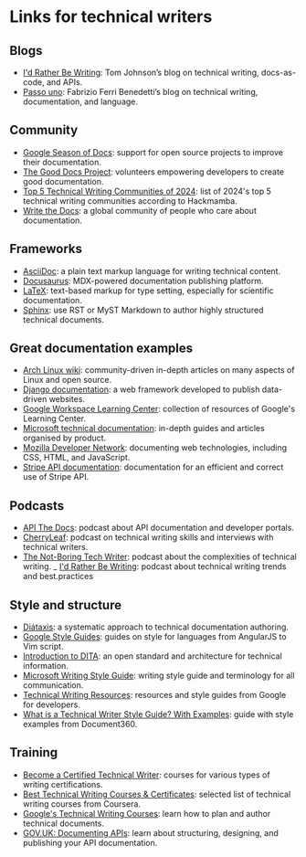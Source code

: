 # Links for technical writers


## Blogs

- [I'd Rather Be Writing](https://idratherbewriting.com/): Tom Johnson’s blog on technical writing, docs-as-code, and APIs.
- [Passo uno](https://passo.uno/): Fabrizio Ferri Benedetti’s blog on technical writing, documentation, and language.

## Community

- [Google Season of Docs](https://developers.google.com/season-of-docs): support for open source projects to improve their documentation.
- [The Good Docs Project](https://www.thegooddocsproject.dev/): volunteers empowering developers to create good documentation.
- [Top 5 Technical Writing Communities of 2024](https://hackmamba.io/blog/2024/03/top-5-technical-writing-communities-of-2024/): list of 2024's top 5 technical writing communities according to Hackmamba.
- [Write the Docs](https://www.writethedocs.org/): a global community of people who care about documentation.

## Frameworks

- [AsciiDoc](https://asciidoc.org/): a plain text markup language for writing technical content.
- [Docusaurus](https://docusaurus.io/): MDX-powered documentation publishing platform.
- [LaTeX](https://www.latex-project.org/): text-based markup for type setting, especially for scientific documentation.
- [Sphinx](https://www.sphinx-doc.org/en/master/index.html): use RST or MyST Markdown to author highly structured technical documents.

## Great documentation examples

- [Arch Linux wiki](https://wiki.archlinux.org/): community-driven in-depth articles on many aspects of Linux and open source.
- [Django documentation](https://docs.djangoproject.com/en/): a web framework developed to publish data-driven websites.
- [Google Workspace Learning Center](https://support.google.com/a/users/answer/9389764?visit_id=638775740206409702-380102409&hl=en&rd=1): collection of resources of Google's Learning Center.
- [Microsoft technical documentation](https://learn.microsoft.com/en-us/docs/): in-depth guides and articles organised by product.
- [Mozilla Developer Network](https://developer.mozilla.org/en-US/): documenting web technologies, including CSS, HTML, and JavaScript.
- [Stripe API documentation](https://docs.stripe.com/api): documentation for an efficient and correct use of Stripe API.

## Podcasts

- [API The Docs](https://apithedocs.org/podcast): podcast about API documentation and developer portals.
- [CherryLeaf](https://www.cherryleaf.com/podcast/): podcast on technical writing skills and interviews with technical writers.
- [The Not-Boring Tech Writer](https://thenotboringtechwriter.com/): podcast about the complexities of technical writing.
_ [I'd Rather Be Writing](https://idratherbewriting.com/podcasts/): podcast about technical writing trends and best.practices

## Style and structure

- [Diátaxis](https://diataxis.fr/): a systematic approach to technical documentation authoring.
- [Google Style Guides](https://google.github.io/styleguide/): guides on style for languages from AngularJS to Vim script.
- [Introduction to DITA](https://docs.oasis-open.org/dita/dita/v1.3/errata02/os/complete/part3-all-inclusive/archSpec/base/introduction-to-dita.html#introduction-to-dita): an open standard and architecture for technical information.
- [Microsoft Writing Style Guide](https://learn.microsoft.com/en-us/style-guide/welcome/): writing style guide and terminology for all communication.
- [Technical Writing Resources](https://developers.google.com/tech-writing/resources): resources and style guides from Google for developers.
- [What is a Technical Writer Style Guide? With Examples](https://document360.com/blog/technical-writer-style-guide/): guide with style examples from Document360.

## Training

- [Become a Certified Technical Writer](https://technicalwriterhq.com): courses for various types of writing certifications.
- [Best Technical Writing Courses & Certificates](https://www.coursera.org/courses?query=technical%20writing): selected list of technical writing courses from Coursera.
- [Google's Technical Writing Courses](https://developers.google.com/tech-writing): learn how to plan and author technical documents.
- [GOV.UK: Documenting APIs](https://www.gov.uk/guidance/how-to-document-apis): learn about structuring, designing, and publishing your API documentation.






